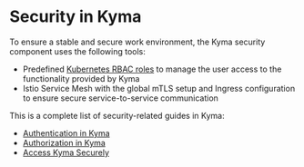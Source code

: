 # Security in Kyma

To ensure a stable and secure work environment, the Kyma security component uses the following tools:

- Predefined [Kubernetes RBAC roles](https://kubernetes.io/docs/reference/access-authn-authz/rbac/) to manage the user access to the functionality provided by Kyma
- Istio Service Mesh with the global mTLS setup and Ingress configuration to ensure secure service-to-service communication

This is a complete list of security-related guides in Kyma:

- [Authentication in Kyma](sec-01-authentication-in-kyma.md)
- [Authorization in Kyma](sec-02-authorization-in-kyma.md)
- [Access Kyma Securely](sec-03-access-kyma.md)
